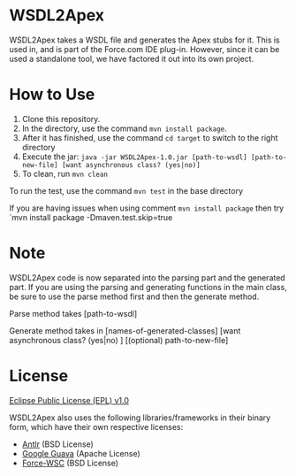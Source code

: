WSDL2Apex
=========

WSDL2Apex takes a WSDL file and generates the Apex stubs for it. This is used in, and is part of the Force.com IDE plug-in. However, since it can be used a standalone tool, we have factored it out into its own project.

How to Use
==========

1. Clone this repository.
1. In the directory, use the command `mvn install package`.
1. After it has finished, use the command `cd target` to switch to the right directory
1. Execute the jar: `java -jar WSDL2Apex-1.0.jar [path-to-wsdl] [path-to-new-file] [want asynchronous class? (yes|no)]`
1. To clean, run `mvn clean`

To run the test, use the command `mvn test` in the base directory 

If you are having issues when using comment `mvn install package` then try `mvn install package -Dmaven.test.skip=true

Note
====

WSDL2Apex code is now separated into the parsing part and the generated part.
If you are using the parsing and generating functions in the main class, be
sure to use the parse method first and then the generate method.

Parse method takes [path-to-wsdl]

Generate method takes in [names-of-generated-classes] [want asynchronous class? (yes|no) ] [(optional) path-to-new-file]

License
=======

[Eclipse Public License (EPL) v1.0](http://www.eclipse.org/legal/epl-v10.html)

WSDL2Apex also uses the following libraries/frameworks in their binary form, which have their own respective licenses:

* [Antlr](http://www.antlr.org/) (BSD License)
* [Google Guava](https://code.google.com/p/guava-libraries/) (Apache License)
* [Force-WSC](https://github.com/forcedotcom/wsc) (BSD License)

